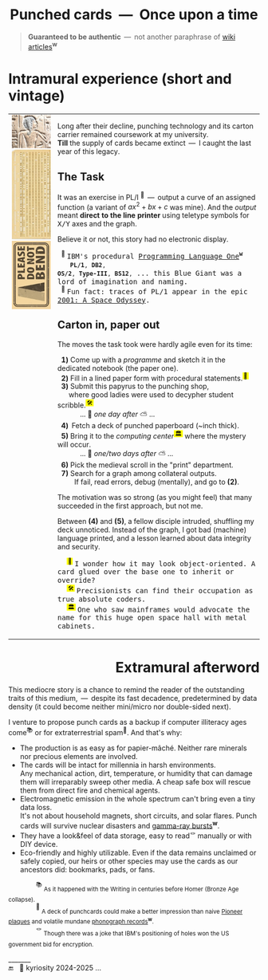 <h1 align="center">Punched cards &nbsp;&mdash;&nbsp; Once upon a time</h1>

> **Guaranteed to be authentic** &thinsp;&mdash;&thinsp; not another paraphrase of [wiki articles](https://en.wikipedia.org/wiki/Computer_programming_in_the_punched_card_era)<sup><b>w</b></sup>

# Intramural experience (short and vintage)

<table><tr valign="top"><td><picture><img width="333px" alt="&nbsp;Ancient Egypt bas-relief" src="../../../../../_rsc/_img/af/ancient_egypt-bas-relief.jpg" /></picture><br />
      <a href="../../../../../_rsc/_img/photo/hist/1966.punch_cards-stack.jpg">
            <img width="333px" src="../../../../../_rsc/_img/af/punchcard_vert.jpg" alt="&nbsp;Image not found" title="&nbsp;Punchcard in 1966"/></a><br />
      <picture><img width="333px" alt="&nbsp;Please do not bend" src="../../../../../_rsc/_img/signs/do_not_bend-vert_h200px.jpg" /></picture>
                  </td><td>
                        
Long after their decline, punching technology and its carton carrier remained coursework at my university. **Till**&nbsp;the&nbsp;supply of cards became extinct &thinsp;&mdash;&thinsp; I caught the last year of this legacy.
                        
## The Task
      
It was an exercise in PL/I&nbsp;<sup>🔢</sup> &thinsp;&mdash;&thinsp; output a curve of an assigned function (a variant of $`ax^2 + bx + c`$ was mine). And the <i>output</i> meant <b>direct to the line printer</b> using teletype symbols for <samp>X/Y</samp> axes and the graph.

Believe it or not, this story had no electronic display.

&nbsp;&nbsp;<sup>🔢</sup>&nbsp;<samp>IBM's procedural <a href="https://en.wikipedia.org/wiki/PL/I">Programming Language One</a><sup><b>w</b></sup><br />
&nbsp;&nbsp;&nbsp;<code><b>PL/1</b>, <b>DB2</b>, <b>OS/2</b>, <b>Type-III</b>, <b>BS12</b>,</code> ... this Blue Giant was a lord of imagination and naming.</samp>
<br />
&nbsp;&nbsp;<sup>:cinema:</sup> <samp>Fun fact: traces of PL/1 appear in the epic <a href="https://www.wired.com/story/2001-a-space-odyssey-predicted-the-future50-years-ago">2001: A Space Odyssey</a>.</samp>

## Carton in, paper out

The moves the task took were hardly agile even for its time:

&nbsp;&nbsp;<b>1️)</b> Come up with a _programme_ and sketch it in the dedicated notebook (the paper one).<br />
&nbsp;&nbsp;<b>2️)</b> Fill in a lined paper form with procedural statements.<sup><mark>&thinsp;🥪&thinsp;<mark></sup><br />
&nbsp;&nbsp;<b>3️)</b> Submit this papyrus to the punching shop,<br />
&nbsp;&nbsp;&nbsp;&nbsp;&nbsp;&nbsp;where good ladies were used to decypher student scribble.<sup><mark>&thinsp;🛠️&thinsp;<mark></sup><br />
&nbsp;&nbsp;&nbsp;&nbsp;&nbsp;&nbsp;&nbsp;&nbsp;&nbsp;&nbsp;&nbsp;&nbsp;... 🌙 _one day after_ ⛅ ...<br />
&nbsp;&nbsp;<b>4️)</b>&nbsp;&thinsp;Fetch a deck of punched paperboard (~inch thick).<br />
&nbsp;&nbsp;<b>5)</b> Bring it to the _computing center_<sup><mark>&thinsp;🏛️&thinsp;<mark></sup> where the mystery will occur.<br />
&nbsp;&nbsp;&nbsp;&nbsp;&nbsp;&nbsp;&nbsp;&nbsp;&nbsp;&nbsp;&nbsp;&nbsp;... 🌙 <i>one/two days after</i> ⛅ ...<br />
&nbsp;&nbsp;<b>6)</b> Pick the medieval scroll in the "print" department.<br />
&nbsp;&nbsp;<b>7)</b>  Search for a graph among collateral outputs.<br />
&nbsp;&nbsp;&nbsp;&nbsp;&nbsp;&nbsp;&nbsp;&nbsp; If fail, read errors, debug (mentally), and go to <b>(2)</b>.

The motivation was so strong (as you might feel) that many succeeded in the first approach, but not me.

Between **(4)** and **(5)**, a fellow disciple intruded, shuffling my deck unnoticed. Instead of the graph, I got bad (machine) language printed, and a lesson learned about data integrity and security.

&nbsp; &nbsp; &nbsp;<sup><mark>&thinsp;🥪&thinsp;</mark></sup> <samp>I wonder how it may look object-oriented. A card glued over the base one to inherit or override?</samp>\
&nbsp; &nbsp; &nbsp;<sup><mark>&thinsp;🛠️&thinsp;<mark></sup> <samp>Precisionists can find their occupation as true absolute coders.</samp>\
&nbsp; &nbsp; &nbsp;<sup><mark>&thinsp;🏛️&thinsp;</mark></sup> <samp>One who saw mainframes would advocate the name for this huge open space hall with metal cabinets.</samp>

</td></tr></table>

<h1 align="right">Extramural afterword</h1>

This mediocre story is a chance to remind the reader of the outstanding traits of this medium, &thinsp;&mdash;&thinsp;  despite its fast decadence, predetermined by data density 
(it could become neither mini/micro nor double-sided next).

I venture to propose punch cards as a backup if computer illiteracy ages come<sup>📚</sup> or for extraterrestrial spam<sup>🚀</sup>. And that's why:

+ The production is as easy as for papier-mâché. Neither rare minerals nor precious elements are involved.
+ The cards will be intact for millennia in harsh environments.\
Any mechanical action, dirt, temperature, or humidity that can damage them will irreparably sweep other media.  A cheap safe box will rescue them from direct fire and chemical agents.
+ Electromagnetic emission in the whole spectrum can't bring even a tiny data loss.\
It's not about household magnets, short circuits, and solar flares. Punch cards will survive nuclear disasters and [gamma-ray bursts](https://en.wikipedia.org/wiki/Gamma-ray_burst)<sup><b>w</b></sup>.
+ They have a look&feel of data storage, easy to read<sup>🪢</sup> manually or with DIY device.
+ Eco-friendly and highly utilizable. 
Even if the data remains unclaimed or safely copied, our heirs or other species may use the cards as our ancestors did: bookmarks, pads, or fans.

&nbsp; &nbsp; &nbsp; &nbsp; &nbsp; &nbsp; &nbsp; <sup>📚</sup> <sub>As it happened with the Writing in centuries before Homer (Bronze Age collapse).</sub>\
&nbsp; &nbsp; &nbsp; &nbsp; &nbsp; &nbsp; &nbsp; <sup>🚀</sup> <sub>A deck of punchcards could make a better impression than naive [Pioneer plaques](https://en.wikipedia.org/wiki/Pioneer_plaque) 
and volatile mundane [phonograph records](https://en.wikipedia.org/wiki/Voyager_Golden_Record)<sup><b>w</b></sup>.</sub>\
&nbsp; &nbsp; &nbsp; &nbsp; &nbsp; &nbsp; &nbsp; <sup>🪢</sup> <sub>Though there was a joke that IBM's positioning of holes won the US government bid for encryption.</sub>

\_______\
 🔚 &nbsp; 🌙 kyriosity 2024-2025 ...
